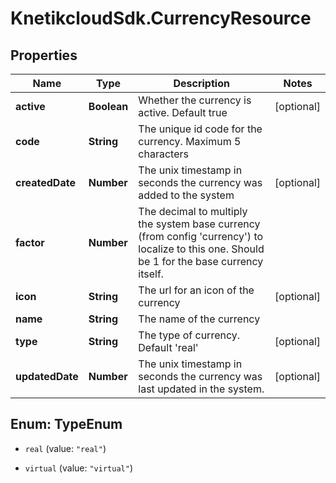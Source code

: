 # KnetikcloudSdk.CurrencyResource

## Properties
Name | Type | Description | Notes
------------ | ------------- | ------------- | -------------
**active** | **Boolean** | Whether the currency is active. Default true | [optional] 
**code** | **String** | The unique id code for the currency. Maximum 5 characters | 
**createdDate** | **Number** | The unix timestamp in seconds the currency was added to the system | [optional] 
**factor** | **Number** | The decimal to multiply the system base currency (from config &#39;currency&#39;) to localize to this one. Should be 1 for the base currency itself. | 
**icon** | **String** | The url for an icon of the currency | [optional] 
**name** | **String** | The name of the currency | 
**type** | **String** | The type of currency. Default &#39;real&#39; | [optional] 
**updatedDate** | **Number** | The unix timestamp in seconds the currency was last updated in the system. | [optional] 


<a name="TypeEnum"></a>
## Enum: TypeEnum


* `real` (value: `"real"`)

* `virtual` (value: `"virtual"`)




